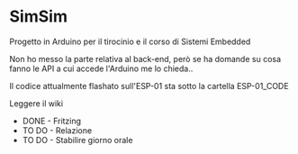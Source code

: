 # SimSim

Progetto in Arduino per il tirocinio e il corso di Sistemi Embedded 

Non ho messo la parte relativa al back-end, però se ha domande su cosa fanno
le API a cui accede l'Arduino me lo chieda..

Il codice attualmente flashato sull'ESP-01 sta sotto la cartella ESP-01_CODE


Leggere il wiki

* DONE - Fritzing
* TO DO - Relazione
* TO DO - Stabilire giorno orale
